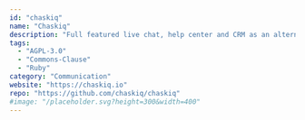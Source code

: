 ```yaml
---
id: "chaskiq"
name: "Chaskiq"
description: "Full featured live chat, help center and CRM as an alternative to Intercom & Drift, Crisp and others."
tags:
  - "AGPL-3.0"
  - "Commons-Clause"
  - "Ruby"
category: "Communication"
website: "https://chaskiq.io"
repo: "https://github.com/chaskiq/chaskiq"
#image: "/placeholder.svg?height=300&width=400"
---
```



